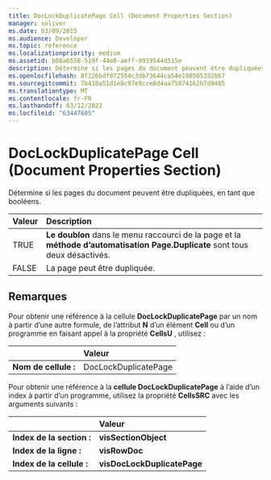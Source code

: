 ```yaml
---
title: DocLockDuplicatePage Cell (Document Properties Section)
manager: soliver
ms.date: 03/09/2015
ms.audience: Developer
ms.topic: reference
ms.localizationpriority: medium
ms.assetid: b08a6558-519f-44e0-aeff-9919544d515e
description: Détermine si les pages du document peuvent être dupliquées, en tant que booléens.
ms.openlocfilehash: 8f226bdf072554c3db73644ca54e198505332867
ms.sourcegitcommit: 7b410a51d1e8c97e9cce8d4aa75074162b7d9485
ms.translationtype: MT
ms.contentlocale: fr-FR
ms.lasthandoff: 03/12/2022
ms.locfileid: "63447605"
---
```

# <a name="doclockduplicatepage-cell-document-properties-section"></a>DocLockDuplicatePage Cell (Document Properties Section)

Détermine si les pages du document peuvent être dupliquées, en tant que booléens.
  
|Valeur |Description |
|:-----|:-----|
|TRUE  <br/> |**Le doublon** dans le menu raccourci de la page et la **méthode d’automatisation Page.Duplicate** sont tous deux désactivés. |
|FALSE  <br/> |La page peut être dupliquée. |
   
## <a name="remarks"></a>Remarques

Pour obtenir une référence à la cellule **DocLockDuplicatePage** par un nom à partir d’une autre formule, de l’attribut **N** d’un élément **Cell** ou d’un programme en faisant appel à la propriété **CellsU** , utilisez : 
  
||Valeur |
|:-----|:-----|
| **Nom de cellule :**  <br/> | DocLockDuplicatePage  <br/> |
   
Pour obtenir une référence à la **cellule DocLockDuplicatePage** à l’aide d’un index à partir d’un programme, utilisez la propriété **CellsSRC** avec les arguments suivants : 
  
||Valeur |
|:-----|:-----|
| **Index de la section :**  <br/> |**visSectionObject** <br/> |
| **Index de la ligne :**  <br/> |**visRowDoc** <br/> |
| **Index de la cellule :**  <br/> |**visDocLockDuplicatePage** <br/> |
   

